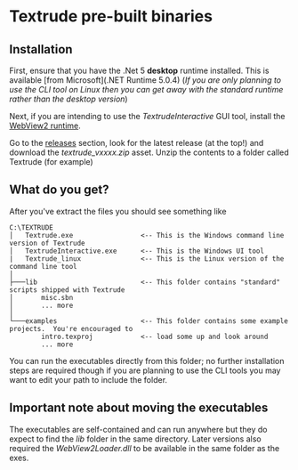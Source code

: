 # Textrude pre-built binaries

## Installation

First, ensure that you have the .Net 5 **desktop** runtime installed.  This is available [from Microsoft](.NET Runtime 5.0.4)   (*If you are only planning to use the CLI tool on Linux then you can get away with the standard runtime rather than the desktop version*)

Next, if you are intending to use the *TextrudeInteractive* GUI tool, install the [WebView2 runtime](https://go.microsoft.com/fwlink/p/?LinkId=2124703). 

Go to the [releases](https://github.com/NeilMacMullen/Textrude/releases) section, look for the latest release (at the top!) and download the *textrude_vxxxx.zip* asset. Unzip the contents to a folder called Textrude (for example)

## What do you get?

After you've extract the files you should see something like

```
C:\TEXTRUDE
│   Textrude.exe                 <-- This is the Windows command line version of Textrude  
│   TextrudeInteractive.exe      <-- This is the Windows UI tool 
|   Textrude_linux               <-- This is the Linux version of the command line tool
│
├───lib                          <-- This folder contains "standard" scripts shipped with Textrude 
│       misc.sbn
│       ... more
│
└───examples                     <-- This folder contains some example projects.  You're encouraged to
        intro.texproj            <-- load some up and look around 
        ... more
```

You can run the executables directly from this folder; no further installation steps are required though if you are planning to use the CLI tools you may want to edit your path to include the folder.

## Important note about moving the executables

The executables are self-contained and can run anywhere but they do expect to find the *lib* folder in the same directory. Later versions also required the *WebView2Loader.dll* to be available in the same folder as the exes.


